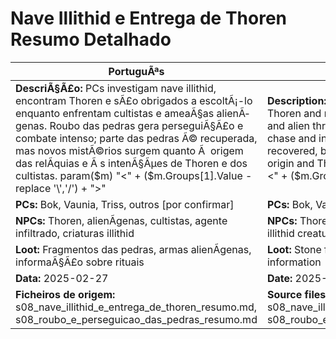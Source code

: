 ﻿# Nave Illithid e Entrega de Thoren  Resumo Detalhado

| PortuguÃªs | English |
|-----------|---------|
| **DescriÃ§Ã£o:** PCs investigam nave illithid, encontram Thoren e sÃ£o obrigados a escoltÃ¡-lo enquanto enfrentam cultistas e ameaÃ§as alienÃ­genas. Roubo das pedras gera perseguiÃ§Ã£o e combate intenso; parte das pedras Ã© recuperada, mas novos mistÃ©rios surgem quanto Ã  origem das relÃ­quias e Ã s intenÃ§Ãµes de Thoren e dos cultistas. param($m) "<" + ($m.Groups[1].Value -replace '\\','/') + ">"  | **Description:** PCs investigate illithid ship, find Thoren and must escort him while facing cultists and alien threats. The theft of the stones sparks a chase and intense combat; some stones are recovered, but new mysteries arise about the relics origin and Thoren/cultists intentions. param($m) "<" + ($m.Groups[1].Value -replace '\\','/') + ">"  |
| **PCs:** Bok, Vaunia, Triss, outros [por confirmar] | **PCs:** Bok, Vaunia, Triss, others [to confirm] |
| **NPCs:** Thoren, alienÃ­genas, cultistas, agente infiltrado, criaturas illithid | **NPCs:** Thoren, aliens, cultists, infiltrator agent, illithid creatures |
| **Loot:** Fragmentos das pedras, armas alienÃ­genas, informaÃ§Ã£o sobre rituais | **Loot:** Stone fragments, alien weapons, ritual information |
| **Data:** 2025-02-27 | **Date:** 2025-02-27 |
| **Ficheiros de origem:** s08_nave_illithid_e_entrega_de_thoren_resumo.md, s08_roubo_e_perseguicao_das_pedras_resumo.md | **Source files:** s08_nave_illithid_e_entrega_de_thoren_resumo.md, s08_roubo_e_perseguicao_das_pedras_resumo.md |

























